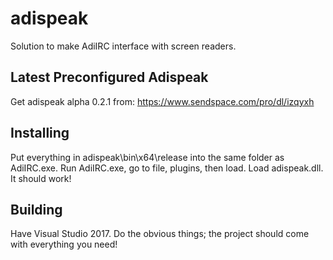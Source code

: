 # adispeak
Solution to make AdiIRC interface with screen readers.

## Latest Preconfigured Adispeak

Get adispeak alpha 0.2.1 from:
https://www.sendspace.com/pro/dl/izqyxh


## Installing

Put everything in adispeak\bin\x64\release into the same folder as AdiIRC.exe. Run AdiIRC.exe, go to file, plugins, then load. Load adispeak.dll.  It should work!  

## Building

Have Visual Studio 2017. Do the obvious things; the project should come with everything you need!
